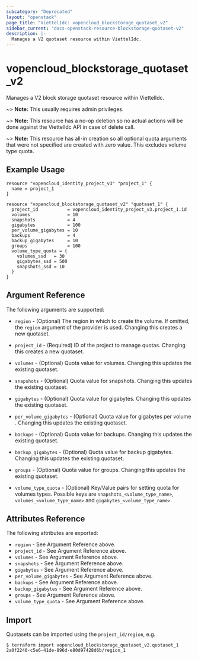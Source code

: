```yaml
---
subcategory: "Deprecated"
layout: "openstack"
page_title: "ViettelIdc: vopencloud_blockstorage_quotaset_v2"
sidebar_current: "docs-openstack-resource-blockstorage-quotaset-v2"
description: |-
  Manages a V2 quotaset resource within ViettelIdc.
---
```


# vopencloud\_blockstorage\_quotaset\_v2

Manages a V2 block storage quotaset resource within ViettelIdc.

~> **Note:** This usually requires admin privileges.

~> **Note:** This resource has a no-op deletion so no actual actions will be done against the ViettelIdc API
    in case of delete call.

~> **Note:** This resource has all-in creation so all optional quota arguments that were not specified are
    created with zero value. This excludes volume type quota.

## Example Usage

```hcl
resource "vopencloud_identity_project_v3" "project_1" {
  name = project_1
}

resource "vopencloud_blockstorage_quotaset_v2" "quotaset_1" {
  project_id           = vopencloud_identity_project_v3.project_1.id
  volumes              = 10
  snapshots            = 4
  gigabytes            = 100
  per_volume_gigabytes = 10
  backups              = 4
  backup_gigabytes     = 10
  groups               = 100
  volume_type_quota = {
    volumes_ssd   = 30
    gigabytes_ssd = 500
    snapshots_ssd = 10
  }
}
```

## Argument Reference

The following arguments are supported:

* `region` - (Optional) The region in which to create the volume. If
    omitted, the `region` argument of the provider is used. Changing this
    creates a new quotaset.

* `project_id` - (Required) ID of the project to manage quotas. Changing this
    creates a new quotaset.

* `volumes` - (Optional) Quota value for volumes. Changing this updates the
    existing quotaset.

* `snapshots` - (Optional) Quota value for snapshots. Changing this updates the
    existing quotaset.

* `gigabytes` - (Optional) Quota value for gigabytes. Changing this updates the
    existing quotaset.

* `per_volume_gigabytes` - (Optional) Quota value for gigabytes per volume .
    Changing this updates the existing quotaset.

* `backups` - (Optional) Quota value for backups. Changing this updates the
    existing quotaset.

* `backup_gigabytes` - (Optional) Quota value for backup gigabytes. Changing
    this updates the existing quotaset.

* `groups` - (Optional) Quota value for groups. Changing this updates the
    existing quotaset.

* `volume_type_quota` - (Optional)  Key/Value pairs for setting quota for
    volumes types. Possible keys are `snapshots_<volume_type_name>`,
    `volumes_<volume_type_name>` and `gigabytes_<volume_type_name>`.

## Attributes Reference

The following attributes are exported:

* `region` - See Argument Reference above.
* `project_id` - See Argument Reference above.
* `volumes` - See Argument Reference above.
* `snapshots` - See Argument Reference above.
* `gigabytes` - See Argument Reference above.
* `per_volume_gigabytes` - See Argument Reference above.
* `backups` - See Argument Reference above.
* `backup_gigabytes` - See Argument Reference above.
* `groups` - See Argument Reference above.
* `volume_type_quota` - See Argument Reference above.

## Import

Quotasets can be imported using the `project_id/region`, e.g.

```
$ terraform import vopencloud_blockstorage_quotaset_v2.quotaset_1 2a0f2240-c5e6-41de-896d-e80d97428d6b/region_1
```
